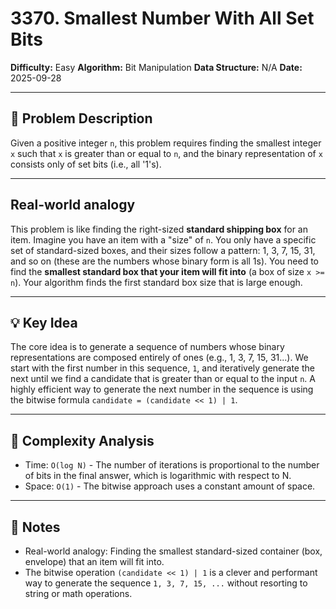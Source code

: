 # 3370. Smallest Number With All Set Bits

**Difficulty:** Easy
**Algorithm:** Bit Manipulation
**Data Structure:** N/A
**Date:** 2025-09-28

---

## 📝 Problem Description
Given a positive integer `n`, this problem requires finding the smallest integer `x` such that `x` is greater than or equal to `n`, and the binary representation of `x` consists only of set bits (i.e., all '1's).

---

## Real-world analogy
This problem is like finding the right-sized **standard shipping box** for an item. Imagine you have an item with a "size" of `n`. You only have a specific set of standard-sized boxes, and their sizes follow a pattern: 1, 3, 7, 15, 31, and so on (these are the numbers whose binary form is all 1s). You need to find the **smallest standard box that your item will fit into** (a box of size `x >= n`). Your algorithm finds the first standard box size that is large enough.

---

## 💡 Key Idea
The core idea is to generate a sequence of numbers whose binary representations are composed entirely of ones (e.g., 1, 3, 7, 15, 31...). We start with the first number in this sequence, `1`, and iteratively generate the next until we find a candidate that is greater than or equal to the input `n`. A highly efficient way to generate the next number in the sequence is using the bitwise formula `candidate = (candidate << 1) | 1`.

---

## 🧮 Complexity Analysis
- Time: `O(log N)` - The number of iterations is proportional to the number of bits in the final answer, which is logarithmic with respect to N.
- Space: `O(1)` - The bitwise approach uses a constant amount of space.

---

## 📖 Notes
- Real-world analogy: Finding the smallest standard-sized container (box, envelope) that an item will fit into.
- The bitwise operation `(candidate << 1) | 1` is a clever and performant way to generate the sequence `1, 3, 7, 15, ...` without resorting to string or math operations.
